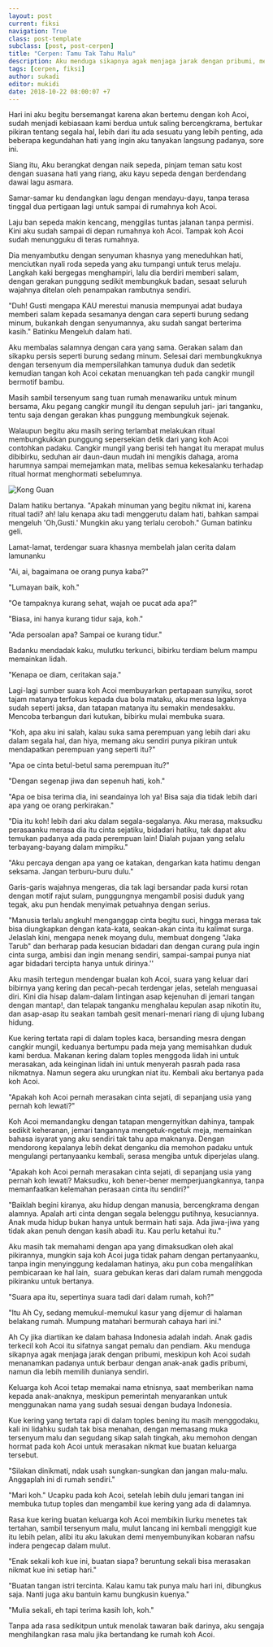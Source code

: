 ```yaml
---
layout: post
current: fiksi
navigation: True
class: post-template
subclass: [post, post-cerpen]
title: "Cerpen: Tamu Tak Tahu Malu"
description: Aku menduga sikapnya agak menjaga jarak dengan pribumi, meskipun koh Acoi sudah menanamkan padanya untuk berbaur dengan anak-anak gadis pribumi, namun dia lebih memilih dunianya sendiri
tags: [cerpen, fiksi]
author: sukadi
editor: mukidi
date: 2018-10-22 08:00:07 +7
---
```

Hari ini aku begitu bersemangat karena akan bertemu dengan koh Acoi, sudah menjadi kebiasaan kami berdua untuk saling bercengkrama, bertukar pikiran tentang segala hal, lebih dari itu ada sesuatu yang lebih penting, ada beberapa kegundahan hati yang ingin aku tanyakan langsung padanya, sore ini.

Siang itu, Aku berangkat dengan naik sepeda, pinjam teman satu kost dengan suasana hati yang riang, aku kayu sepeda dengan berdendang dawai lagu asmara.

Samar-samar ku dendangkan lagu dengan mendayu-dayu, tanpa terasa tinggal dua pertigaan lagi untuk sampai di rumahnya koh Acoi.

Laju ban sepeda makin kencang, menggilas tuntas jalanan tanpa permisi. Kini aku sudah sampai di depan rumahnya koh Acoi. Tampak koh Acoi sudah menungguku di teras rumahnya.

Dia menyambutku dengan senyuman khasnya yang meneduhkan hati, menciutkan nyali roda sepeda yang aku tumpangi untuk terus melaju. Langkah kaki bergegas menghampiri, lalu dia berdiri memberi salam, dengan gerakan punggung sedikit membungkuk badan, sesaat seluruh wajahnya ditelan oleh penampakan rambutnya sendiri.

"Duh! Gusti mengapa KAU merestui manusia mempunyai adat budaya memberi salam kepada sesamanya dengan cara seperti burung sedang minum, bukankah dengan senyumannya, aku sudah sangat berterima kasih." Batinku Mengeluh dalam hati.

Aku membalas salamnya dengan cara yang sama. Gerakan salam dan sikapku persis seperti burung sedang minum. Selesai dari membungkuknya dengan tersenyum dia mempersilahkan tamunya duduk dan sedetik kemudian tangan koh Acoi cekatan menuangkan teh pada cangkir mungil bermotif bambu.

Masih sambil tersenyum sang tuan rumah menawariku untuk minum bersama, Aku pegang cangkir mungil itu dengan sepuluh jari- jari tanganku, tentu saja dengan gerakan khas punggung membungkuk sejenak.

Walaupun begitu aku masih sering terlambat melakukan ritual membungkukkan punggung sepersekian detik dari yang koh Acoi contohkan padaku. Cangkir mungil yang berisi teh hangat itu merapat mulus dibibirku, seduhan air daun-daun mudah ini mengikis dahaga, aroma harumnya sampai memejamkan mata, melibas semua kekesalanku terhadap ritual hormat menghormati sebelumnya.

![Kong Guan](https://img.jakpost.net/c/2018/06/15/2018_06_15_47668_1529037885._large.jpg)

Dalam hatiku bertanya. "Apakah minuman yang begitu nikmat ini, karena ritual tadi? ah! lalu kenapa aku tadi menggerutu dalam hati, bahkan sampai mengeluh 'Oh,Gusti.' Mungkin aku yang terlalu ceroboh." Guman batinku geli.

Lamat-lamat, terdengar suara khasnya membelah jalan cerita dalam lamunanku

"Ai, ai, bagaimana oe orang punya kaba?"

"Lumayan baik, koh."

"Oe tampaknya kurang sehat, wajah oe pucat ada apa?"

"Biasa, ini hanya kurang tidur saja, koh."

"Ada persoalan apa? Sampai oe kurang tidur."

Badanku mendadak kaku, mulutku terkunci, bibirku terdiam belum mampu memainkan lidah.

"Kenapa oe diam, ceritakan saja."

Lagi-lagi sumber suara koh Acoi membuyarkan pertapaan sunyiku, sorot tajam matanya terfokus kepada dua bola mataku, aku merasa lagaknya sudah seperti jaksa, dan tatapan matanya itu semakin mendesakku. Mencoba terbangun dari kutukan, bibirku mulai membuka suara.

"Koh, apa aku ini salah, kalau suka sama perempuan yang lebih dari aku dalam segala hal, dan hiya, memang aku sendiri punya pikiran untuk mendapatkan perempuan yang seperti itu?"

"Apa oe cinta betul-betul sama perempuan itu?"

"Dengan segenap jiwa dan sepenuh hati, koh."

"Apa oe bisa terima dia, ini seandainya loh ya! Bisa saja dia tidak lebih dari apa yang oe orang perkirakan."

"Dia itu koh! lebih dari aku dalam segala-segalanya. Aku merasa, maksudku perasaanku merasa dia itu cinta sejatiku, bidadari hatiku, tak dapat aku temukan padanya ada pada perempuan lain! Dialah pujaan yang selalu terbayang-bayang dalam mimpiku."

"Aku percaya dengan apa yang oe katakan, dengarkan kata hatimu dengan seksama. Jangan terburu-buru dulu."

Garis-garis wajahnya mengeras, dia tak lagi bersandar pada kursi rotan dengan motif rajut sulam, punggungnya mengambil posisi duduk yang tegak, aku pun hendak menyimak petuahnya dengan serius.

"Manusia terlalu angkuh! menganggap cinta begitu suci, hingga merasa tak bisa diungkapkan dengan kata-kata, seakan-akan cinta itu kalimat surga. Jelaslah kini, mengapa nenek moyang dulu, membuat dongeng "Jaka Tarub" dan berharap pada kesucian bidadari dan dengan curang pula ingin cinta surga, ambisi dan ingin menang sendiri, sampai-sampai punya niat agar bidadari tercipta hanya untuk dirinya.''

Aku masih tertegun mendengar bualan koh Acoi, suara yang keluar dari bibirnya yang kering dan pecah-pecah terdengar jelas, setelah menguasai diri. Kini dia hisap dalam-dalam lintingan asap kejenuhan di jemari tangan dengan mantap!, dan telapak tanganku menghalau kepulan asap nikotin itu, dan asap-asap itu seakan tambah gesit menari-menari riang di ujung lubang hidung.

Kue kering tertata rapi di dalam toples kaca, bersanding mesra dengan cangkir mungil, keduanya bertumpu pada meja yang memisahkan duduk kami berdua. Makanan kering dalam toples menggoda lidah ini untuk merasakan, ada keinginan lidah ini untuk menyerah pasrah pada rasa nikmatnya. Namun segera aku urungkan niat itu. Kembali aku bertanya pada koh Acoi.

"Apakah koh Acoi pernah merasakan cinta sejati, di sepanjang usia yang pernah koh lewati?"

Koh Acoi memandangku dengan tatapan mengernyitkan dahinya, tampak sedikit keheranan, jemari tangannya mengetuk-ngetuk meja, memainkan bahasa isyarat yang aku sendiri tak tahu apa maknanya. Dengan mendorong kepalanya lebih dekat denganku dia memohon padaku untuk mengulangi pertanyaanku kembali, serasa mengiba untuk diperjelas ulang.

"Apakah koh Acoi pernah merasakan cinta sejati, di sepanjang usia yang pernah koh lewati? Maksudku, koh bener-bener memperjuangkannya, tanpa memanfaatkan kelemahan perasaan cinta itu sendiri?"

"Baiklah begini kiranya, aku hidup dengan manusia, bercengkrama dengan alamnya. Apalah arti cinta dengan segala belenggu putihnya, kesuciannya. Anak muda hidup bukan hanya untuk bermain hati saja. Ada jiwa-jiwa yang tidak akan penuh dengan kasih abadi itu. Kau perlu ketahui itu."

Aku masih tak memahami dengan apa yang dimaksudkan oleh akal pikirannya, mungkin saja koh Acoi juga tidak paham dengan pertanyaanku, tanpa ingin menyinggung kedalaman hatinya, aku pun coba mengalihkan pembicaraan ke hal lain, 
suara gebukan keras dari dalam rumah menggoda pikiranku untuk bertanya.

"Suara apa itu, sepertinya suara tadi dari dalam rumah, koh?"

"Itu Ah Cy, sedang memukul-memukul kasur yang dijemur di halaman belakang rumah. Mumpung matahari bermurah cahaya hari ini."

Ah Cy jika diartikan ke dalam bahasa Indonesia adalah indah. Anak gadis terkecil koh Acoi itu sifatnya sangat pemalu dan pendiam. Aku menduga sikapnya agak menjaga jarak dengan pribumi, meskipun koh Acoi sudah menanamkan padanya untuk berbaur dengan anak-anak gadis pribumi, namun dia lebih memilih dunianya sendiri.

Keluarga koh Acoi tetap memakai nama etnisnya, saat memberikan nama kepada anak-anaknya, meskipun pemerintah menyarankan untuk menggunakan nama yang sudah sesuai dengan budaya Indonesia.

Kue kering yang tertata rapi di dalam toples bening itu masih menggodaku, kali ini lidahku sudah tak bisa menahan, dengan memasang muka tersenyum malu dan segudang sikap salah tingkah, aku memohon dengan hormat pada koh Acoi untuk merasakan nikmat kue buatan keluarga tersebut.

"Silakan dinikmati, ndak usah sungkan-sungkan dan jangan malu-malu. Anggaplah ini di rumah sendiri."

"Mari koh." Ucapku pada koh Acoi, setelah lebih dulu jemari tangan ini membuka tutup toples dan mengambil kue kering yang ada di dalamnya.

Rasa kue kering buatan keluarga koh Acoi membikin liurku menetes tak tertahan, sambil tersenyum malu, mulut lancang ini kembali menggigit kue itu lebih pelan, alibi itu aku lakukan demi menyembunyikan kobaran nafsu indera pengecap dalam mulut.

"Enak sekali koh kue ini, buatan siapa? beruntung sekali bisa merasakan nikmat kue ini setiap hari."

"Buatan tangan istri tercinta. Kalau kamu tak punya malu hari ini, dibungkus saja. Nanti juga aku bantuin kamu bungkusin kuenya."

"Mulia sekali, eh tapi terima kasih loh, koh."

Tanpa ada rasa sedikitpun untuk menolak tawaran baik darinya, aku sengaja menghilangkan rasa malu jika bertandang ke rumah koh Acoi.